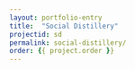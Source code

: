 ```yaml
---
layout: portfolio-entry
title:  "Social Distillery"
projectid: sd
permalink: social-distillery/
order: {{ project.order }}
---
```

